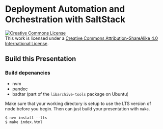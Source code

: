 # Deployment Automation and Orchestration with SaltStack

<a rel="license" href="http://creativecommons.org/licenses/by-sa/4.0/"><img alt="Creative Commons License" style="border-width:0" src="https://i.creativecommons.org/l/by-sa/4.0/88x31.png" /></a><br />This work is licensed under a <a rel="license" href="http://creativecommons.org/licenses/by-sa/4.0/">Creative Commons Attribution-ShareAlike 4.0 International License</a>.

## Build this Presentation

### Build depenancies

- nvm
- pandoc
- bsdtar (part of the `libarchive-tools` package on Ubuntu)

Make sure that your working directory is setup to use the LTS version of node before you begin. Then can just build your presentation with `make`.

```
$ nvm install --lts
$ make index.html
```
